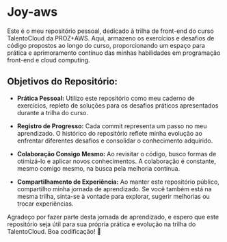 # Joy-aws

Este é o meu repositório pessoal, dedicado à trilha de front-end do curso TalentoCloud da PROZ+AWS. Aqui, armazeno os exercícios e desafios de código propostos ao longo do curso, proporcionando um espaço para prática e aprimoramento contínuo das minhas habilidades em programação front-end e cloud computing.

## Objetivos do Repositório:

- **Prática Pessoal:** Utilizo este repositório como meu caderno de exercícios, repleto de soluções para os desafios práticos apresentados durante a trilha do curso.

- **Registro de Progresso:** Cada commit representa um passo no meu aprendizado. O histórico do repositório reflete minha evolução ao enfrentar diferentes desafios e consolidar o conhecimento adquirido.

- **Colaboração Consigo Mesmo:** Ao revisitar o código, busco formas de otimizá-lo e aplicar novos conhecimentos. A colaboração é constante, mesmo comigo mesmo, na busca pela melhoria contínua.

- **Compartilhamento de Experiência:** Ao manter este repositório público, compartilho minha jornada de aprendizado. Se você também está na mesma trilha, sinta-se à vontade para explorar, sugerir melhorias ou trocar experiências.

Agradeço por fazer parte desta jornada de aprendizado, e espero que este repositório seja útil para sua própria prática e evolução na trilha do TalentoCloud. Boa codificação! 🚀
